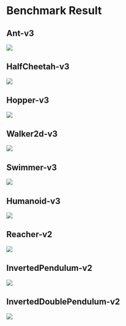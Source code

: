 # Benchmark Result

## Ant-v3

![](Ant-v3/all.png)

## HalfCheetah-v3

![](HalfCheetah-v3/all.png)

## Hopper-v3

![](Hopper-v3/all.png)

## Walker2d-v3

![](Walker2d-v3/all.png)

## Swimmer-v3

![](Swimmer-v3/all.png)

## Humanoid-v3

![](Humanoid-v3/all.png)

## Reacher-v2

![](Reacher-v2/all.png)

## InvertedPendulum-v2

![](InvertedPendulum-v2/all.png)

## InvertedDoublePendulum-v2

![](InvertedDoublePendulum-v2/all.png)
